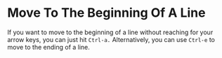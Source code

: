 # Move To The Beginning Of A Line

If you want to move to the beginning of a line without reaching for your arrow keys, you can just hit `Ctrl-a.` Alternatively, you can use `Ctrl-e` to move to the ending of a line.
